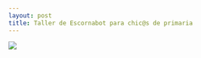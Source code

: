 ```yaml
---
layout: post
title: Taller de Escornabot para chic@s de primaria
---
```


![](http://clubroboticagranada.github.io/imagenes/escornabot.jpg ) 
